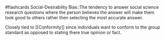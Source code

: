 #flashcards
Social-Desirability Bias::The tendency to answer social science research questions where the person believes the answer will make them look good to others rather then selecting the most accurate answer.
<!--SR:!2023-11-10,3,250-->

Closely tied to [[Conformity]] since individuals want to conform to the group standard as opposed to stating there true opinion or fact. 